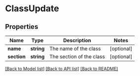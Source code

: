 # ClassUpdate

## Properties
Name | Type | Description | Notes
------------ | ------------- | ------------- | -------------
**name** | **string** | The name of the class | [optional] 
**section** | **string** | The section of the class | [optional] 

[[Back to Model list]](../README.md#documentation-for-models) [[Back to API list]](../README.md#documentation-for-api-endpoints) [[Back to README]](../README.md)


